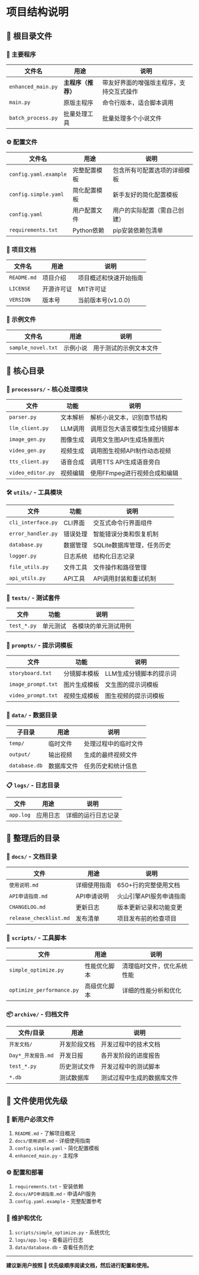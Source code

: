 # 项目结构说明

## 📁 根目录文件

### 🚀 主要程序
| 文件名 | 用途 | 说明 |
|--------|------|------|
| `enhanced_main.py` | **主程序（推荐）** | 带友好界面的增强版主程序，支持交互式操作 |
| `main.py` | 原版主程序 | 命令行版本，适合脚本调用 |
| `batch_process.py` | 批量处理工具 | 批量处理多个小说文件 |

### ⚙️ 配置文件
| 文件名 | 用途 | 说明 |
|--------|------|------|
| `config.yaml.example` | 完整配置模板 | 包含所有可配置选项的详细模板 |
| `config.simple.yaml` | 简化配置模板 | 新手友好的简化配置模板 |
| `config.yaml` | 用户配置文件 | 用户的实际配置（需自己创建） |
| `requirements.txt` | Python依赖 | pip安装依赖包清单 |

### 📖 项目文档
| 文件名 | 用途 | 说明 |
|--------|------|------|
| `README.md` | 项目介绍 | 项目概述和快速开始指南 |
| `LICENSE` | 开源许可证 | MIT许可证 |
| `VERSION` | 版本号 | 当前版本号(v1.0.0) |

### 🧪 示例文件
| 文件名 | 用途 | 说明 |
|--------|------|------|
| `sample_novel.txt` | 示例小说 | 用于测试的示例文本文件 |

## 📁 核心目录

### 🔧 `processors/` - 核心处理模块
| 文件 | 功能 | 说明 |
|------|------|------|
| `parser.py` | 文本解析 | 解析小说文本，识别章节结构 |
| `llm_client.py` | LLM调用 | 调用豆包大语言模型生成分镜脚本 |
| `image_gen.py` | 图像生成 | 调用文生图API生成场景图片 |
| `video_gen.py` | 视频生成 | 调用图生视频API制作动态视频 |
| `tts_client.py` | 语音合成 | 调用TTS API生成语音旁白 |
| `video_editor.py` | 视频编辑 | 使用FFmpeg进行视频合成和编辑 |

### 🛠️ `utils/` - 工具模块
| 文件 | 功能 | 说明 |
|------|------|------|
| `cli_interface.py` | CLI界面 | 交互式命令行界面组件 |
| `error_handler.py` | 错误处理 | 智能错误分类和恢复机制 |
| `database.py` | 数据管理 | SQLite数据库管理，任务历史 |
| `logger.py` | 日志系统 | 结构化日志记录 |
| `file_utils.py` | 文件工具 | 文件操作和路径管理 |
| `api_utils.py` | API工具 | API调用封装和重试机制 |

### 🧪 `tests/` - 测试套件
| 文件 | 功能 | 说明 |
|------|------|------|
| `test_*.py` | 单元测试 | 各模块的单元测试用例 |

### 📝 `prompts/` - 提示词模板
| 文件 | 功能 | 说明 |
|------|------|------|
| `storyboard.txt` | 分镜脚本模板 | LLM生成分镜脚本的提示词 |
| `image_prompt.txt` | 图片生成模板 | 文生图的提示词模板 |
| `video_prompt.txt` | 视频生成模板 | 图生视频的提示词模板 |

### 📂 `data/` - 数据目录
| 子目录 | 用途 | 说明 |
|--------|------|------|
| `temp/` | 临时文件 | 处理过程中的临时文件 |
| `output/` | 输出视频 | 生成的最终视频文件 |
| `database.db` | 数据库文件 | 任务历史和统计信息 |

### 📋 `logs/` - 日志目录
| 文件 | 用途 | 说明 |
|------|------|------|
| `app.log` | 应用日志 | 详细的运行日志记录 |

## 📁 整理后的目录

### 📖 `docs/` - 文档目录
| 文件 | 用途 | 说明 |
|------|------|------|
| `使用说明.md` | 详细使用指南 | 650+行的完整使用文档 |
| `API申请指南.md` | API申请说明 | 火山引擎API服务申请指南 |
| `CHANGELOG.md` | 更新日志 | 版本更新记录和功能变更 |
| `release_checklist.md` | 发布清单 | 项目发布前的检查项目 |

### 🔧 `scripts/` - 工具脚本
| 文件 | 用途 | 说明 |
|------|------|------|
| `simple_optimize.py` | 性能优化脚本 | 清理临时文件，优化系统性能 |
| `optimize_performance.py` | 高级优化脚本 | 详细的性能分析和优化 |

### 📦 `archive/` - 归档文件
| 文件/目录 | 用途 | 说明 |
|-----------|------|------|
| `开发文档/` | 开发阶段文档 | 开发过程中的技术文档 |
| `Day*_开发报告.md` | 开发日报 | 各开发阶段的进度报告 |
| `test_*.py` | 历史测试文件 | 开发过程中的测试脚本 |
| `*.db` | 测试数据库 | 测试过程中生成的数据库文件 |

## 🎯 文件使用优先级

### 🌟 新用户必须文件
1. `README.md` - 了解项目概况
2. `docs/使用说明.md` - 详细使用指南
3. `config.simple.yaml` - 简化配置模板
4. `enhanced_main.py` - 主程序

### ⚙️ 配置和部署
1. `requirements.txt` - 安装依赖
2. `docs/API申请指南.md` - 申请API服务
3. `config.yaml.example` - 完整配置参考

### 🔧 维护和优化
1. `scripts/simple_optimize.py` - 系统优化
2. `logs/app.log` - 查看运行日志
3. `data/database.db` - 查看任务历史

---

**建议新用户按照 🌟 优先级顺序阅读文档，然后进行配置和使用。**